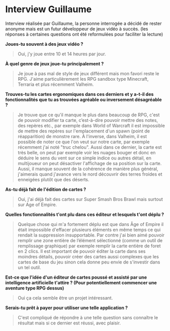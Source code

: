 # Interview Guillaume
Interview réalisée par Guillaume, la personne interrogée a décidé de rester anonyme mais est un futur développeur de jeux vidéo à succès.
(les réponses à certaines questions ont été reformulées pour faciliter la lecture)

__Joues-tu souvent à des jeux vidéo ?__
>Oui, j'y joue entre 10 et 14 heures par jour.

__À quel genre de jeux joue-tu principalement ?__
>Je joue à pas mal de style de jeux différent mais mon favori reste le RPG. J'aime particulièrement les RPG sandbox type Minecraft, Terraria et plus récemment Valheim.

__Trouves-tu les cartes ergonomiques dans ces derniers et y a-t-il des fonctionnalités que tu as trouvées agréable ou inversement désagréable ?__
>Je trouve que ce qu'il manque le plus dans beaucoup de RPG, c'est de pouvoir modifier ta carte, c’est-à-dire pouvoir mettre des notes, des repères etc., par exemple dans World of Warcraft il est impossible de mettre des repères sur l'emplacement d'un spawn (point de réapparition) de monstre rare. À l'inverse, dans Valheim, il est possible de noter ce que l'on veut sur notre carte, par exemple récemment j'ai noté "truc chelou". Aussi dans ce dernier, la carte est très belle, on peut par exemple voir les nuages bouger et donc en déduire le sens du vent sur ce simple indice ou autres détail, en multijoueur on peut désactiver l'affichage de sa position sur la carte. Aussi, il manque souvent de la cohérence de manière plus général, j'aimerais quand j'avance vers le nord découvrir des terres froides et enneigées plutôt que des déserts.

__As-tu déjà fait de l'édition de cartes ?__
>Oui, j'ai déjà fait des cartes sur Super Smash Bros Brawl mais surtout sur Age of Empire.

__Quelles fonctionnalités t'ont plu dans ces éditeur et lesquels t'ont déplu ?__
>Quelque chose qui m'a fortement déplu est que dans Âge of Empire il était impossible d'effacer plusieurs éléments en même temps ce qui rendait la suppression insupportable. Par contre j'ai bien aimé pouvoir remplir une zone entière de l’élément sélectionné (comme un outil de remplissage graphique) par exemple remplir la carte entière de foret en 2 clics. Il est important de pouvoir éditer la carte dans ses moindres détails, pouvoir créer des cartes aussi complexes que les cartes de base du jeu sinon cela donne peu envie de s'investir dans un tel outil.

__Est-ce que l'idée d'un éditeur de cartes poussé et assisté par une intelligence artificielle t'attire ? (Pour potentiellement commencer une aventure type RPG dessus)__
>Oui ça cela semble être un projet intéressant.

__Serais-tu prêt à payer pour utiliser une telle application ?__
>C'est compliqué de répondre à une telle question sans connaître le résultat mais si ce dernier est réussi, avec plaisir.
